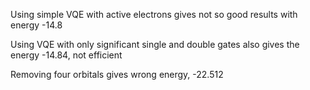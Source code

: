 Using simple VQE with active electrons gives not so good results with energy -14.8


Using VQE with only significant single and double gates also gives the energy -14.84, not efficient


Removing four orbitals gives wrong energy, -22.512
